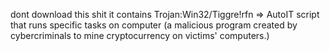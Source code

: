 dont download this shit
it contains Trojan:Win32/Tiggre!rfn => AutoIT script that runs specific tasks on computer (a malicious program created by cybercriminals to mine cryptocurrency on victims' computers.)
